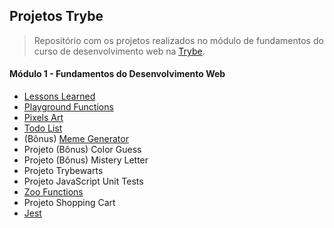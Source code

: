 ## Projetos Trybe

> Repositório com os projetos realizados no módulo de fundamentos do curso de desenvolvimento web na [Trybe](https://www.betrybe.com/).

#### Módulo 1 - Fundamentos do Desenvolvimento Web

- [Lessons Learned](./01.lessons-learned/)
- [Playground Functions](./02.playground-functions/)
- [Pixels Art](./03.pixel-art/)
- [Todo List](./04.todo-list/)
- (Bônus) [Meme Generator](05.meme-generator/)
- Projeto (Bônus) Color Guess
- Projeto (Bônus) Mistery Letter
- Projeto Trybewarts
- Projeto JavaScript Unit Tests
- [Zoo Functions](./10.zoo-functions/)
- Projeto Shopping Cart
- [Jest](./12.jest/)
